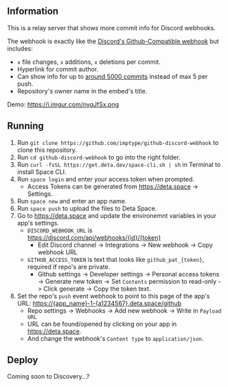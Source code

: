 ## Information
This is a relay server that shows more commit info for Discord webhooks.

The webhook is exactly like the [Discord's Github-Compatible webhook](https://discord.com/developers/docs/resources/webhook#execute-githubcompatible-webhook) but includes:
- `x` file changes, `x` additions, `x` deletions per commit.
- Hyperlink for commit author.
- Can show info for up to [around 5000 commits](https://docs.github.com/en/developers/apps/building-github-apps/rate-limits-for-github-apps) instead of max 5 per push.
- Repository's owner name in the embed's title.

Demo: https://i.imgur.com/nyqJfSx.png

## Running
1. Run `git clone https://github.com/imptype/github-discord-webhook` to clone this repository.
2. Run `cd github-discord-webhook` to go into the right folder.
3. Run `curl -fsSL https://get.deta.dev/space-cli.sh | sh` in Terminal to install Space CLI.
4. Run `space login` and enter your access token when prompted.
    - Access Tokens can be generated from https://deta.space -> Settings.
5. Run `space new` and enter an app name.
6. Run `space push` to upload the files to Deta Space.
8. Go to https://deta.space and update the environemnt variables in your app's settings.
   - `DISCORD_WEBHOOK_URL` is https://discord.com/api/webhooks/{id}/{token}
      - Edit Discord channel -> Integrations -> New webhook -> Copy webhook URL
   - `GITHUB_ACCESS_TOKEN` is text that looks like `github_pat_{token}`, required if repo's are private.
      - Github settings -> Developer settings -> Personal access tokens -> Generate new token -> Set `Contents` permission to read-only -> Click generate -> Copy the token text.
8. Set the repo's `push` event webhook to point to this page of the app's URL: [https://{app_name}-1-{a1234567}.deta.space/github](https://deta.soace)
   - Repo settings -> Webhooks -> Add new webhook -> Write in `Payload URL`
   - URL can be found/opened by clicking on your app in https://deta.space.
   - And change the webhook's `Content type` to `application/json`.
     
## Deploy
Coming soon to Discovery...?
